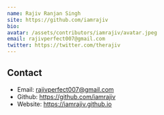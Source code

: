 ```yaml
---
name: Rajiv Ranjan Singh
site: https://github.com/iamrajiv
bio:
avatar: /assets/contributors/iamrajiv/avatar.jpeg
email: rajivperfect007@gmail.com
twitter: https://twitter.com/therajiv
---
```


## Contact

- Email: <rajivperfect007@gmail.com>
- Github: <https://github.com/iamrajiv>
- Website: <https://iamrajiv.github.io>
